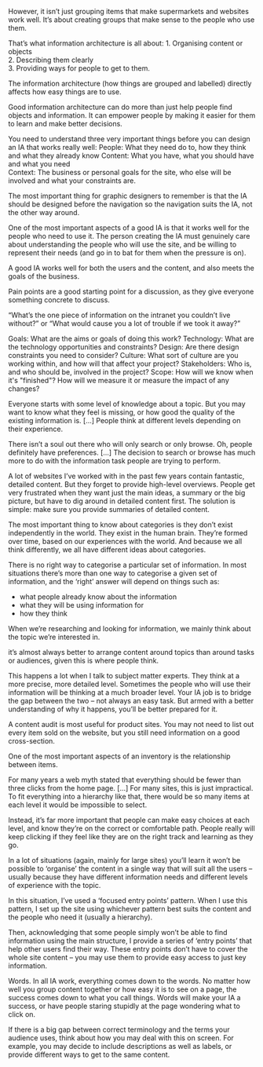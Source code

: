  However, it isn’t just grouping items that make supermarkets and websites work well. It’s about creating groups that make sense to the people who use them.

That’s what information architecture is all about:
1\. Organising content or objects  
2\. Describing them clearly  
3\. Providing ways for people to get to them.

The information architecture (how things are grouped and labelled) directly affects how easy things are to use.

Good information architecture can do more than just help people find objects and information. It can empower people by making it easier for them to learn and make better decisions.

You need to understand three very important things before you can design an IA that works really well:
People: What they need do to, how they think and what they already know
Content: What you have, what you should have and what you need  
Context: The business or personal goals for the site, who else will be involved and what your constraints are.

The most important thing for graphic designers to remember is that the IA should be designed before the navigation so the navigation suits the IA, not the other way around.

One of the most important aspects of a good IA is that it works well for the people who need to use it.  The person creating the IA must genuinely care about understanding the people who will use the site, and be willing to represent their needs (and go in to bat for them when the pressure is on).

A good IA works well for both the users and the content, and also meets the goals of the business.

Pain points are a good starting point for a discussion, as they give everyone something concrete to discuss.

“What’s the one piece of information on the intranet you couldn’t live without?” or “What would cause you a lot of trouble if we took it away?”

Goals: What are the aims or goals of doing this work? 
Technology: What are the technology opportunities and constraints?
Design: Are there design constraints you need to consider?
Culture: What sort of culture are you working within, and how will that affect your project?
Stakeholders: Who is, and who should be, involved in the project? 
Scope: How will we know when it's "finished"? How will we measure it or measure the impact of any changes?

Everyone starts with some level of knowledge about a topic. But you may want to know what they feel is missing, or how good the quality of the existing information is. [...] People think at different levels depending on their experience. 

There isn’t a soul out there who will only search or only browse. Oh, people definitely have preferences. [...] The decision to search or browse has much more to do with the information task people are trying to perform.

A lot of websites I’ve worked with in the past few years contain fantastic, detailed content. But they forget to provide high-level overviews. People get very frustrated when they want just the main ideas, a summary or the big picture, but have to dig around in detailed content first. The solution is simple: make sure you provide summaries of detailed content.

The most important thing to know about categories is they don’t exist independently in the world. They exist in the human brain. They’re formed over time, based on our experiences with the world. And because we all think differently, we all have different ideas about categories.

There is no right way to categorise a particular set of information. In most situations there’s more than one way to categorise a given set of information, and the ‘right’ answer will depend on things such as:
- what people already know about the information 
- what they will be using information for
- how they think

When we’re researching and looking for information, we mainly think about the topic we’re interested in.

it’s almost always better to arrange content around topics than around tasks or audiences, given this is where people think.

This happens a lot when I talk to subject matter experts. They think at a more precise, more detailed level. Sometimes the people who will use their information will be thinking at a much broader level. Your IA job is to bridge the gap between the two – not always an easy task. But armed with a better understanding of why it happens, you’ll be better prepared for it.

A content audit is most useful for product sites. You may not need to list out every item sold on the website, but you still need information on a good cross-section.

One of the most important aspects of an inventory is the relationship between items.

For many years a web myth stated that everything should be fewer than three clicks from the home page. [...] For many sites, this is just impractical. To fit everything into a hierarchy like that, there would be so many items at each level it would be impossible to select.

Instead, it’s far more important that people can make easy choices at each level, and know they’re on the correct or comfortable path. People really will keep clicking if they feel like they are on the right track and learning as they go.

In a lot of situations (again, mainly for large sites) you’ll learn it won’t be possible to ‘organise’ the content in a single way that will suit all the users – usually because they have different information needs and different levels of experience with the topic.

In this situation, I’ve used a ‘focused entry points’ pattern. When I use this pattern, I set up the site using whichever pattern best suits the content and the people who need it (usually a hierarchy).

Then, acknowledging that some people simply won’t be able to find information using the main structure, I provide a series of ‘entry points’ that help other users find their way. These entry points don’t have to cover the whole site content – you may use them to provide easy access to just key information.

Words. In all IA work, everything comes down to the words. No matter how well you group content together or how easy it is to see on a page, the success comes down to what you call things. Words will make your IA a success, or have people staring stupidly at the page wondering what to click on.

If there is a big gap between correct terminology and the terms your audience uses, think about how you may deal with this on screen. For example, you may decide to include descriptions as well as labels, or provide different ways to get to the same content.